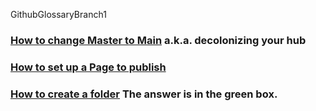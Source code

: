GithubGlossaryBranch1
### [How to change Master to Main](https://github.com/github/renaming) a.k.a. decolonizing your hub

### [How to set up a Page to publish](https://docs.github.com/en/pages/getting-started-with-github-pages/configuring-a-publishing-source-for-your-github-pages-site#choosing-a-publishing-source)

### [How to create a folder](https://github.community/t/add-a-folder/2304) The answer is in the green box.